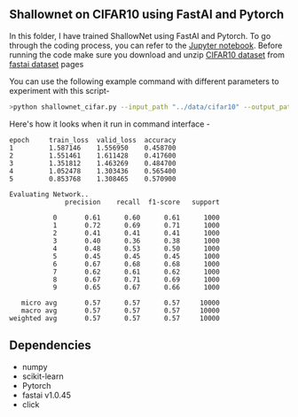 ## Shallownet on CIFAR10 using FastAI and Pytorch

In this folder, I have trained ShallowNet using FastAI and Pytorch. To go through the coding process, you can refer to the [Jupyter notebook](https://nbviewer.jupyter.org/github/aayushmnit/Deep_learning_explorations/blob/master/4_Shallownet_fastai/Shallownet%20using%20FastAI.ipynb). Before running the code make sure you download and unzip [CIFAR10 dataset](https://s3.amazonaws.com/fast-ai-imageclas/cifar10.tgz) from [fastai dataset](https://course.fast.ai/datasets) pages

You can use the following example command with different parameters to experiment with this script-
```bash
>python shallownet_cifar.py --input_path "../data/cifar10" --output_path "./" --epochs 5 --learning_rate 1e-2 --batch_size 64
```

Here's how it looks when it run in command interface - 
```
epoch     train_loss  valid_loss  accuracy
1         1.587146    1.556950    0.458700
2         1.551461    1.611428    0.417600
3         1.351812    1.463269    0.484700
4         1.052478    1.303436    0.565400
5         0.853768    1.308465    0.570900

Evaluating Network..
              precision    recall  f1-score   support

           0       0.61      0.60      0.61      1000
           1       0.72      0.69      0.71      1000
           2       0.41      0.41      0.41      1000
           3       0.40      0.36      0.38      1000
           4       0.48      0.53      0.50      1000
           5       0.45      0.45      0.45      1000
           6       0.67      0.68      0.68      1000
           7       0.62      0.61      0.62      1000
           8       0.67      0.71      0.69      1000
           9       0.65      0.67      0.66      1000

   micro avg       0.57      0.57      0.57     10000
   macro avg       0.57      0.57      0.57     10000
weighted avg       0.57      0.57      0.57     10000
```

## Dependencies
- numpy
- scikit-learn
- Pytorch
- fastai v1.0.45
- click
